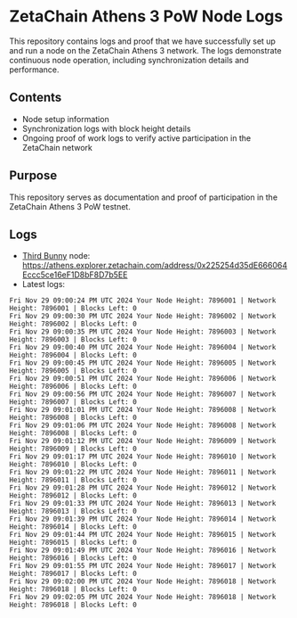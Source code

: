 # ZetaChain Athens 3 PoW Node Logs
This repository contains logs and proof that we have successfully set up and run a node on the ZetaChain Athens 3 network. The logs demonstrate continuous node operation, including synchronization details and performance.

## Contents
- Node setup information
- Synchronization logs with block height details
- Ongoing proof of work logs to verify active participation in the ZetaChain network

## Purpose
This repository serves as documentation and proof of participation in the ZetaChain Athens 3 PoW testnet.

## Logs

- [Third Bunny](https://thirdbunny.xyz/) node: https://athens.explorer.zetachain.com/address/0x225254d35dE666064Eccc5ce16eF1D8bF8D7b5EE
- Latest logs:
```
Fri Nov 29 09:00:24 PM UTC 2024 Your Node Height: 7896001 | Network Height: 7896001 | Blocks Left: 0
Fri Nov 29 09:00:30 PM UTC 2024 Your Node Height: 7896002 | Network Height: 7896002 | Blocks Left: 0
Fri Nov 29 09:00:35 PM UTC 2024 Your Node Height: 7896003 | Network Height: 7896003 | Blocks Left: 0
Fri Nov 29 09:00:40 PM UTC 2024 Your Node Height: 7896004 | Network Height: 7896004 | Blocks Left: 0
Fri Nov 29 09:00:45 PM UTC 2024 Your Node Height: 7896005 | Network Height: 7896005 | Blocks Left: 0
Fri Nov 29 09:00:51 PM UTC 2024 Your Node Height: 7896006 | Network Height: 7896006 | Blocks Left: 0
Fri Nov 29 09:00:56 PM UTC 2024 Your Node Height: 7896007 | Network Height: 7896007 | Blocks Left: 0
Fri Nov 29 09:01:01 PM UTC 2024 Your Node Height: 7896008 | Network Height: 7896008 | Blocks Left: 0
Fri Nov 29 09:01:06 PM UTC 2024 Your Node Height: 7896008 | Network Height: 7896008 | Blocks Left: 0
Fri Nov 29 09:01:12 PM UTC 2024 Your Node Height: 7896009 | Network Height: 7896009 | Blocks Left: 0
Fri Nov 29 09:01:17 PM UTC 2024 Your Node Height: 7896010 | Network Height: 7896010 | Blocks Left: 0
Fri Nov 29 09:01:22 PM UTC 2024 Your Node Height: 7896011 | Network Height: 7896011 | Blocks Left: 0
Fri Nov 29 09:01:28 PM UTC 2024 Your Node Height: 7896012 | Network Height: 7896012 | Blocks Left: 0
Fri Nov 29 09:01:33 PM UTC 2024 Your Node Height: 7896013 | Network Height: 7896013 | Blocks Left: 0
Fri Nov 29 09:01:39 PM UTC 2024 Your Node Height: 7896014 | Network Height: 7896014 | Blocks Left: 0
Fri Nov 29 09:01:44 PM UTC 2024 Your Node Height: 7896015 | Network Height: 7896015 | Blocks Left: 0
Fri Nov 29 09:01:49 PM UTC 2024 Your Node Height: 7896016 | Network Height: 7896016 | Blocks Left: 0
Fri Nov 29 09:01:55 PM UTC 2024 Your Node Height: 7896017 | Network Height: 7896017 | Blocks Left: 0
Fri Nov 29 09:02:00 PM UTC 2024 Your Node Height: 7896018 | Network Height: 7896018 | Blocks Left: 0
Fri Nov 29 09:02:05 PM UTC 2024 Your Node Height: 7896018 | Network Height: 7896018 | Blocks Left: 0
```
